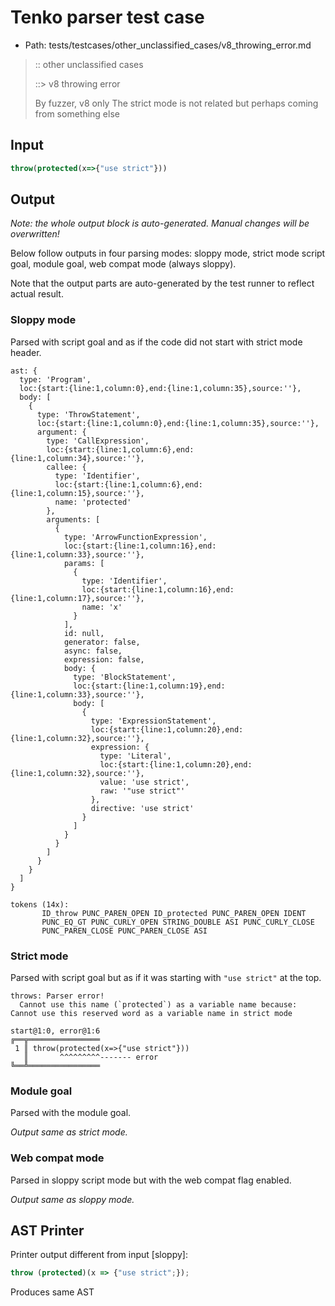 # Tenko parser test case

- Path: tests/testcases/other_unclassified_cases/v8_throwing_error.md

> :: other unclassified cases
>
> ::> v8 throwing error
>
> By fuzzer, v8 only
The strict mode is not related but perhaps coming from something else


## Input

`````js
throw(protected(x=>{"use strict"}))
`````

## Output

_Note: the whole output block is auto-generated. Manual changes will be overwritten!_

Below follow outputs in four parsing modes: sloppy mode, strict mode script goal, module goal, web compat mode (always sloppy).

Note that the output parts are auto-generated by the test runner to reflect actual result.

### Sloppy mode

Parsed with script goal and as if the code did not start with strict mode header.

`````
ast: {
  type: 'Program',
  loc:{start:{line:1,column:0},end:{line:1,column:35},source:''},
  body: [
    {
      type: 'ThrowStatement',
      loc:{start:{line:1,column:0},end:{line:1,column:35},source:''},
      argument: {
        type: 'CallExpression',
        loc:{start:{line:1,column:6},end:{line:1,column:34},source:''},
        callee: {
          type: 'Identifier',
          loc:{start:{line:1,column:6},end:{line:1,column:15},source:''},
          name: 'protected'
        },
        arguments: [
          {
            type: 'ArrowFunctionExpression',
            loc:{start:{line:1,column:16},end:{line:1,column:33},source:''},
            params: [
              {
                type: 'Identifier',
                loc:{start:{line:1,column:16},end:{line:1,column:17},source:''},
                name: 'x'
              }
            ],
            id: null,
            generator: false,
            async: false,
            expression: false,
            body: {
              type: 'BlockStatement',
              loc:{start:{line:1,column:19},end:{line:1,column:33},source:''},
              body: [
                {
                  type: 'ExpressionStatement',
                  loc:{start:{line:1,column:20},end:{line:1,column:32},source:''},
                  expression: {
                    type: 'Literal',
                    loc:{start:{line:1,column:20},end:{line:1,column:32},source:''},
                    value: 'use strict',
                    raw: '"use strict"'
                  },
                  directive: 'use strict'
                }
              ]
            }
          }
        ]
      }
    }
  ]
}

tokens (14x):
       ID_throw PUNC_PAREN_OPEN ID_protected PUNC_PAREN_OPEN IDENT
       PUNC_EQ_GT PUNC_CURLY_OPEN STRING_DOUBLE ASI PUNC_CURLY_CLOSE
       PUNC_PAREN_CLOSE PUNC_PAREN_CLOSE ASI
`````

### Strict mode

Parsed with script goal but as if it was starting with `"use strict"` at the top.

`````
throws: Parser error!
  Cannot use this name (`protected`) as a variable name because: Cannot use this reserved word as a variable name in strict mode

start@1:0, error@1:6
╔══╦════════════════
 1 ║ throw(protected(x=>{"use strict"}))
   ║       ^^^^^^^^^------- error
╚══╩════════════════

`````


### Module goal

Parsed with the module goal.

_Output same as strict mode._

### Web compat mode

Parsed in sloppy script mode but with the web compat flag enabled.

_Output same as sloppy mode._

## AST Printer

Printer output different from input [sloppy]:

````js
throw (protected)(x => {"use strict";});
````

Produces same AST
